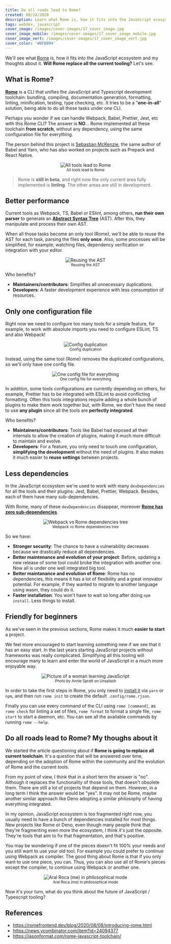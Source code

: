```yaml
---
title: Do all roads lead to Rome?
created: 08/24/2020
description: Learn what Rome is, how it fits into the JavaScript ecosystem and my thoughts about it... Will Rome replace all the current tooling?
tags: webdev, javascript
cover_image: /images/cover-images/17_cover_image.jpg
cover_image_mobile: /images/cover-images/17_cover_image_mobile.jpg
cover_image_vert: /images/cover-images/17_cover_image_vert.jpg
cover_color: '#BFB094'
---
```


We'll see what [Rome](https://github.com/romefrontend/rome) is, how it fits into the JavaScript ecosystem and my thoughts about it. **Will Rome replace all the current tooling?** Let's see.

## What is Rome?

[**Rome**](https://github.com/romefrontend/rome) is a CLI that unifies the JavaScript and Typescript development toolchain: bundling, compiling, documentation generation, formatting, linting, minification, testing, type checking, etc. It tries to be a "**one-in-all**" solution, being able to do all these tasks under one CLI.

Perhaps you wonder if we can handle Webpack, Babel, Prettier, Jest, etc with this Rome CLI? The answer is **NO**... Rome implemented all these toolchain **from scratch**, without any dependency, using the same configuration file for everything.

The person behind this project is [Sebastian McKenzie](https://twitter.com/sebmck), the same author of Babel and Yarn, who has also worked on projects such as Prepack and React Native.

<figure align="center">
 <img src="/images/blog-images/rome-paths.jpg" alt="All tools lead to Rome" class="center" />
  <figcaption><small>All tools lead to Rome</small></figcaption>
</figure>

> Rome is **still in beta**, and right now the only current area fully implemented is **linting**. The other areas are still in development.

## Better performance

Current tools as Webpack, TS, Babel or ESlint, among others, **run their own parser** to generate an [**Abstract Syntax Tree**](https://en.wikipedia.org/wiki/Abstract_syntax_tree) (AST). After this, they manipulate and process their own AST. 

When all those tasks become an only tool (Rome), we'll be able to reuse the AST for each task, parsing the files **only once**. Also, some processes will be simplified, for example; watching files, dependency verification or integration with your editor.

<figure align="center">
 <img src="/images/blog-images/ast-toolchain.png" alt="Reusing the AST" class="center transparent" />
  <figcaption><small>Reusing the AST</small></figcaption>
</figure>

Who benefits?

- **Maintainers/contributors**: Simplifies all unnecessary duplications.
- **Developers**: A faster development experience with less consumption of resources.


## Only one configuration file

Right now we need to configure too many tools for a simple feature, for example, to work with absolute imports you need to configure ESLint, TS and also Webpack! 

<figure align="center">
 <img src="/images/blog-images/config-duplication.png" alt="Config duplication" class="center transparent" />
  <figcaption><small>Config duplication</small></figcaption>
</figure>

Instead, using the same tool (Rome) removes the duplicated configurations, so we'll only have one config file.

<figure align="center">
 <img src="/images/blog-images/one-config.png" alt="One config file for everything" class="center transparent" />
  <figcaption><small>One config file for everything</small></figcaption>
</figure>

In addition, some tools configurations are currently depending on others, for example, Prettier has to be integrated with ESLint to avoid conflicting formatting. Often this tools integrations require adding a whole bunch of plugins to make them work together but, with Rome, we don't have the need to use **any plugin** since all the tools are **perfectly integrated**.

Who benefits?

- **Maintainers/contributors**: Tools like Babel had exposed all their internals to allow the creation of plugins, making it much more difficult to maintain and evolve.
- **Developers**: For a feature, you only need to touch one configuration, **simplifying the development** without the need of plugins. It also makes it much easier to **reuse settings** between projects.

## Less dependencies

In the JavaScript ecosystem we're used to work with many `devDependencies` for all the tools and their plugins: Jest, Babel, Prettier, Webpack. Besides, each of them have many sub-dependencies.

With Rome, many of these `devDependencies` disappear, moreover [**Rome has zero sub-dependencies**](https://github.com/romefrontend/rome/blob/4fdfc5fb7252085ede73a342d895457328dca46e/package.json#L8).

<figure align="center">
 <img src="/images/blog-images/dependencies-rome.gif" alt="Webpack vs Rome dependencies tree" class="center" />
  <figcaption><small>Webpack vs Rome dependencies tree</small></figcaption>
</figure>

So we have:

- **Stronger security**: The chance to have a vulnerability decreases because we drastically reduce all dependencies.
- **Better maintenance and evolution of your project**: Before, updating a new release of some tool could broke the integration with another one. Now all is under one well integrated big tool.
- **Better maintanance and evolution of Rome**: Rome has no dependencies, this means it has a lot of flexibility and a great innovator potential. For example, if they wanted to migrate to another language using wasm, they could do it.
- **Faster installation**: You won't have to wait so long after doing `npm install`. Less things to install.

## Friendly for beginners

As we've seen in the previous sections, Rome makes it much **easier to start** a project. 

We feel more encouraged to start learning something new if we see that it has an easy start. In the last years starting JavaScript projects without frameworks was really complicated. Simplifying all this tooling will encourage many to learn and enter the world of JavaScript in a much more enjoyable way.

<figure align="center">
 <img src="/images/blog-images/learning-js.jpg" alt="Picture of a woman learning JavaScript" class="center" />
  <figcaption><small>Photo by Annie Spratt on Unsplash</small></figcaption>
</figure>

In order to take the first steps in Rome, you only need to [install it](https://romefrontend.dev/#installation) via `yarn` or `npm`, and then run `rome init` to create the default `.config/rome.rjson`. 

Finally you can use every command of the CLI using `rome [command]`, as `rome check` for linting a set of files, `rome format` to format a single file, `rome start` to start a daemon, etc. You can see all the available commands by running `rome --help`.

## Do all roads lead to Rome? My thoughs about it

We started the article questioning about if **Rome is going to replace all current toolchain**. It's a question that will be answered over time, depending on the adoption of Rome within the community and the evolution of Rome and the current tools. 

From my point of view, I think that in a short term the answer is "no". Although it replaces the functionality of those tools, that doesn't obsolete them. There are still a lot of projects that depend on them. However, in a long term I think the answer would be "yes". It may not be Rome, maybe another similar approach like Deno adopting a similar philosophy of having everything integrated.

In my opinion, JavaScript ecosystem is too fragmented right now, you usually need to have a bunch of dependencies installed for most things. New projects like Rome or Deno, even though many people think that they're fragmenting even more the ecosystem, I think it's just the opposite. They're tools that aim to fix that fragmentation, and that's positive. 

You may be wondering if one of the pieces doesn't fit 100% your needs and you still want to use your old tool. For example you could prefer to continue using Webpack as compiler. The good thing about Rome is that if you only want to use one piece, you can. Thus, you can also use all of Rome's pieces except the compiler, to continue using Webpack or another one.

<figure align="center">
 <img src="/images/blog-images/me.jpg" alt="Aral Roca (me) in philosophical mode" class="center" />
  <figcaption><small>Aral Roca (me) in philosophical mode</small></figcaption>
</figure>

Now it's your turn, what do you think about the future of JavaScript / Typescript tooling?

## References

- https://romefrontend.dev/blog/2020/08/08/introducing-rome.html
- https://news.ycombinator.com/item?id=24094377
- https://jasonformat.com/rome-javascript-toolchain/
